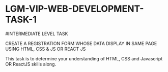 # LGM-VIP-WEB-DEVELOPMENT-TASK-1

#INTERMEDIATE LEVEL TASK

CREATE A REGISTRATION FORM WHOSE DATA DISPLAY IN SAME PAGE  USING HTML, CSS & JS OR REACT JS


This task is to determine your understanding  of HTML, CSS and Javascript OR ReactJS skills along.
